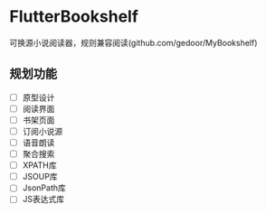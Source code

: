 # FlutterBookshelf

可换源小说阅读器，规则兼容阅读(github.com/gedoor/MyBookshelf)

## 规划功能

* [ ] 原型设计
* [ ] 阅读界面
* [ ] 书架页面
* [ ] 订阅小说源
* [ ] 语音朗读
* [ ] 聚合搜索
* [ ] XPATH库
* [ ] JSOUP库
* [ ] JsonPath库
* [ ] JS表达式库
